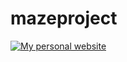 # mazeproject

[![My personal website](https://alex-ng.herokuapp.com/images/projects/maze-project/preview.png)](http://54.186.41.85:8000/projects/maze-project)

